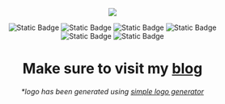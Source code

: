 <p align="center"><img src="https://github.com/Szymon-Glinka/Szymon-Glinka/assets/131162335/da71db19-fa4e-4828-8e73-f63b5096d594"></p>
<p align="center">
  <img alt="Static Badge" src="https://img.shields.io/badge/Robotics_engineering-Student-yellow">
  <img alt="Static Badge" src="https://img.shields.io/badge/skillsComp-Winner-yellow">

  <img alt="Static Badge" src="https://img.shields.io/badge/ANUlab-founder-yellow">
  <img alt="Static Badge" src="https://img.shields.io/badge/Cyberdeck_builder-gray">
  <img alt="Static Badge" src="https://img.shields.io/badge/Maker-gray">
  <img alt="Static Badge" src="https://img.shields.io/badge/Self--taught_dev-gray">
</p>

<h1 align="center">Make sure to visit my <a href="https://www.glinek.tech/">blog</a></h1>

<h6 align="center">*logo has been generated using <a href="https://creecros.github.io/simple_logo_gen/">simple logo generator</h6>
